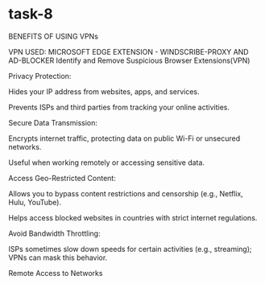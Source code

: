 # task-8
BENEFITS OF USING VPNs

VPN USED:
MICROSOFT EDGE EXTENSION - WINDSCRIBE-PROXY AND AD-BLOCKER
Identify and Remove Suspicious Browser Extensions(VPN)

Privacy Protection:

Hides your IP address from websites, apps, and services.

Prevents ISPs and third parties from tracking your online activities.

Secure Data Transmission:

Encrypts internet traffic, protecting data on public Wi-Fi or unsecured networks.

Useful when working remotely or accessing sensitive data.

Access Geo-Restricted Content:

Allows you to bypass content restrictions and censorship (e.g., Netflix, Hulu, YouTube).

Helps access blocked websites in countries with strict internet regulations.

Avoid Bandwidth Throttling:

ISPs sometimes slow down speeds for certain activities (e.g., streaming); VPNs can mask this behavior.

Remote Access to Networks


